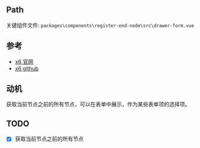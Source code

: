 ## Path

关键组件文件: `packages\components\register-end-node\src\drawer-form.vue`

## 参考

- [x6 官网](https://x6.antv.antgroup.com/)
- [x6 github](https://github.com/antvis/x6)

## 动机

获取当前节点之前的所有节点，可以在表单中展示，作为某些表单项的选择项。

## TODO

- [x] 获取当前节点之前的所有节点
